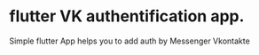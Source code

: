 # flutter VK authentification app.

Simple flutter App helps you to add auth by Messenger Vkontakte

